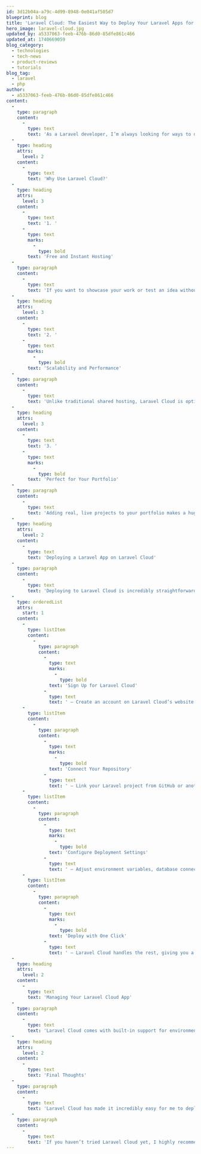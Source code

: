 ```yaml
---
id: 3d12b04a-a79c-4d99-8948-0e041af505d7
blueprint: blog
title: 'Laravel Cloud: The Easiest Way to Deploy Your Laravel Apps for Free using the Sandbox plan'
hero_image: laravel-cloud.jpg
updated_by: a5337063-feeb-476b-86d0-85dfe861c466
updated_at: 1740669059
blog_category:
  - technologies
  - tech-news
  - product-reviews
  - tutorials
blog_tag:
  - laravel
  - php
author:
  - a5337063-feeb-476b-86d0-85dfe861c466
content:
  -
    type: paragraph
    content:
      -
        type: text
        text: 'As a Laravel developer, I’m always looking for ways to deploy projects quickly, efficiently, and—let’s be honest—without breaking the bank. That’s why Laravel Cloud has been a game-changer for me. If you haven’t heard about it yet, Laravel Cloud is an amazing platform that lets you deploy Laravel applications effortlessly with a randomly generated domain. It’s free, fast, and scales easily, making it a fantastic option for personal projects, portfolio websites, and even small production apps.'
  -
    type: heading
    attrs:
      level: 2
    content:
      -
        type: text
        text: 'Why Use Laravel Cloud?'
  -
    type: heading
    attrs:
      level: 3
    content:
      -
        type: text
        text: '1. '
      -
        type: text
        marks:
          -
            type: bold
        text: 'Free and Instant Hosting'
  -
    type: paragraph
    content:
      -
        type: text
        text: 'If you want to showcase your work or test an idea without worrying about server costs, Laravel Cloud is perfect. You can deploy an app within seconds and get a working URL immediately.'
  -
    type: heading
    attrs:
      level: 3
    content:
      -
        type: text
        text: '2. '
      -
        type: text
        marks:
          -
            type: bold
        text: 'Scalability and Performance'
  -
    type: paragraph
    content:
      -
        type: text
        text: 'Unlike traditional shared hosting, Laravel Cloud is optimized for Laravel applications. It provides automatic scaling and built-in optimizations to handle traffic spikes efficiently.'
  -
    type: heading
    attrs:
      level: 3
    content:
      -
        type: text
        text: '3. '
      -
        type: text
        marks:
          -
            type: bold
        text: 'Perfect for Your Portfolio'
  -
    type: paragraph
    content:
      -
        type: text
        text: 'Adding real, live projects to your portfolio makes a huge difference when applying for jobs. Laravel Cloud makes it easy to host and share your work without dealing with complex server configurations.'
  -
    type: heading
    attrs:
      level: 2
    content:
      -
        type: text
        text: 'Deploying a Laravel App on Laravel Cloud'
  -
    type: paragraph
    content:
      -
        type: text
        text: 'Deploying to Laravel Cloud is incredibly straightforward. With a few simple steps, you can have your application live and accessible with minimal effort.'
  -
    type: orderedList
    attrs:
      start: 1
    content:
      -
        type: listItem
        content:
          -
            type: paragraph
            content:
              -
                type: text
                marks:
                  -
                    type: bold
                text: 'Sign Up for Laravel Cloud'
              -
                type: text
                text: ' – Create an account on Laravel Cloud’s website.'
      -
        type: listItem
        content:
          -
            type: paragraph
            content:
              -
                type: text
                marks:
                  -
                    type: bold
                text: 'Connect Your Repository'
              -
                type: text
                text: ' – Link your Laravel project from GitHub or another supported version control system.'
      -
        type: listItem
        content:
          -
            type: paragraph
            content:
              -
                type: text
                marks:
                  -
                    type: bold
                text: 'Configure Deployment Settings'
              -
                type: text
                text: ' – Adjust environment variables, database connections, and other configurations as needed.'
      -
        type: listItem
        content:
          -
            type: paragraph
            content:
              -
                type: text
                marks:
                  -
                    type: bold
                text: 'Deploy with One Click'
              -
                type: text
                text: ' – Laravel Cloud handles the rest, giving you a working URL instantly.'
  -
    type: heading
    attrs:
      level: 2
    content:
      -
        type: text
        text: 'Managing Your Laravel Cloud App'
  -
    type: paragraph
    content:
      -
        type: text
        text: 'Laravel Cloud comes with built-in support for environment variables, database connections, and logs. The intuitive web interface makes it easy to manage your applications without needing deep server knowledge.'
  -
    type: heading
    attrs:
      level: 2
    content:
      -
        type: text
        text: 'Final Thoughts'
  -
    type: paragraph
    content:
      -
        type: text
        text: 'Laravel Cloud has made it incredibly easy for me to deploy my Laravel projects in seconds. Whether you’re a beginner looking to share your first project or an experienced developer testing new ideas, it’s a fantastic tool to have in your workflow. Plus, having live projects to showcase in your portfolio gives you an edge when applying for jobs.'
  -
    type: paragraph
    content:
      -
        type: text
        text: 'If you haven’t tried Laravel Cloud yet, I highly recommend giving it a shot. It’s free, efficient, and incredibly simple to use—what more could you ask for?'
---
```

